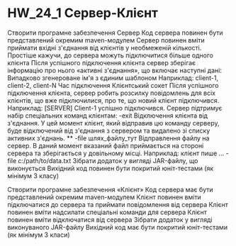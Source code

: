 # HW_24_1 Сервер-Клієнт

Створити програмне забезпечення Сервер
Код сервера повинен бути представлений окремим maven-модулем
Сервер повинен вміти приймати вхідні з'єднання від клієнтів у необмеженій кількості. Простіше кажучи, до сервера можуть підключитися більше одного клієнта
Після успішного підключення клієнта сервер зберігає інформацію про нього «активні з'єднання», що включає наступні дані:
Випадково згенероване ім'я з єдиним шаблоном
Наприклад: client-1, client-2, client-N
Час підключення
Клієнтський сокет
Після успішного підключення клієнта, сервер робить розсилку повідомлень для всіх клієнтів, що вже підключилися, про те, що новий клієнт підключився.
Наприклад: [SERVER] Client-1 успішно підключився.
Сервер підтримує набір спеціальних команд клієнтам:
-exit
Відключення клієнта від з'єднання.
У цей момент клієнт, який відправив цю команду серверу, буде відключений від з'єднання з сервером та видалено зі списку активних з'єднань.
** -file шлях_файлу_тут
Відправлення файлу на сервер.
В даний момент вказаний файл приймається на стороні сервера та зберігається у довільному місці.
Наприклад: клієнт пише ... -file c:/path/to/data.txt
Зібрати додаток у вигляді JAR-файлу, що виконується
Вихідний код повинен бути покритий юніт-тестами (як мінімум 3 класу)

Створити програмне забезпечення «Клієнт»
Код сервера має бути представлений окремим maven-модулем
Клієнт повинен вміти підключатися до сервера та приймати повідомлення від сервера
Клієнт повинен вміти надсилати спеціальні команди для сервера
Клієнт повинен вміти відключатися від сервера
Зібрати додаток у вигляді виконуваного JAR-файлу
Вихідний код має бути покритий юніт-тестами (як мінімум 3 класи)
